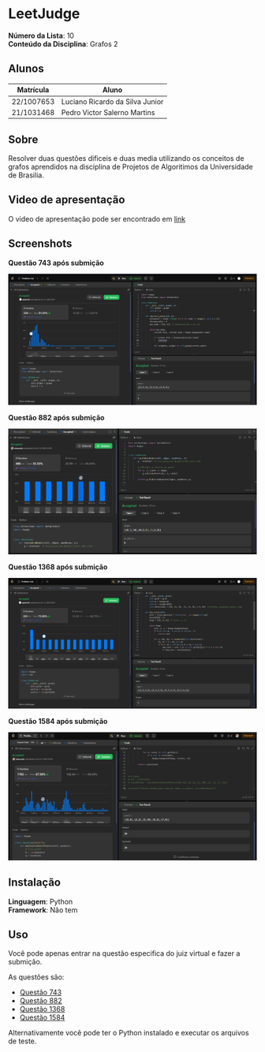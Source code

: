# LeetJudge

**Número da Lista**: 10<br>
**Conteúdo da Disciplina**: Grafos 2<br>

## Alunos
| Matrícula  | Aluno                           |
| ---------- | ------------------------------- |
| 22/1007653 | Luciano Ricardo da Silva Junior |
| 21/1031468 | Pedro Victor Salerno Martins    |

## Sobre 
Resolver duas questões dificeis e duas media utilizando os conceitos de grafos aprendidos na disciplina de Projetos de Algoritimos da Universidade de Brasilia.

## Video de apresentação
O video de apresentação pode ser encontrado em [link](https://youtu.be/ADuiSTpsiKA)

## Screenshots

**Questão 743 após submição**

![img787](assets/img743.png)


**Questão 882 após submição**

![img882](assets/img882.png)


**Questão 1368 após submição**

![img1368](assets/img1368.png)


**Questão 1584 após submição**

![img1584](assets/img1584.png)


## Instalação

**Linguagem**: Python<br>
**Framework**: Não tem<br>

## Uso

Você pode apenas entrar na questão especifica do juiz virtual e fazer a submição.

As questões são:

- [Questão 743](https://leetcode.com/problems/network-delay-time/description/)
- [Questão 882](https://leetcode.com/problems/reachable-nodes-in-subdivided-graph/description/)
- [Questão 1368](https://leetcode.com/problems/minimum-cost-to-make-at-least-one-valid-path-in-a-grid/description/)
- [Questão 1584](https://leetcode.com/problems/min-cost-to-connect-all-points/description/) 

Alternativamente você pode ter o Python instalado e executar os arquivos de teste.
